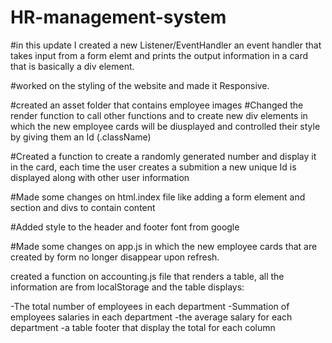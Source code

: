 
# HR-management-system

#in this update I created a new Listener/EventHandler an event handler  that takes input from a form elemt and prints the output information in a card that is basically a div element.

#worked on the styling of the website and made it Responsive.

#created an asset folder that contains employee images
#Changed the render function to call other functions and to create new div elements in which the new employee cards will be diusplayed and controlled their style by giving them an Id (.className)

#Created a function to create a randomly generated number and display it in the card, each time the user creates a submition a new unique Id is displayed along with other user information

#Made some changes on html.index file like adding a form element and section and divs to contain content

#Added style to the header and footer font from google


#Made some changes on app.js in which the new employee cards that are created by form no longer disappear upon refresh.

created a function on accounting.js file that renders a table, all the information are from localStorage and the table displays:

-The total number of employees in each department
-Summation of employees salaries in each department
-the average salary for each department
-a table footer that display the total for each column

